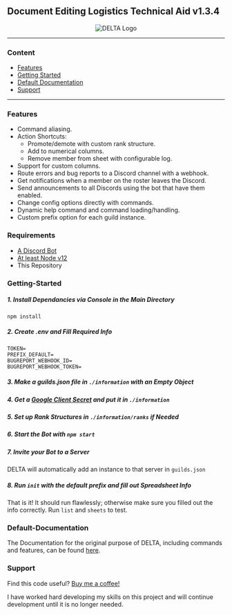 ## Document Editing Logistics Technical Aid v1.3.4
<p align="center"><img src="https://i.ibb.co/2MHY6wn/D-E-L-T-A-4.jpg" alt="DELTA Logo"/></p>

---
### Content
- [Features](#Features)
- [Getting Started](#Getting-Started)
- [Default Documentation](#Default-Documentation)
- [Support](#Support)

---

### Features

- Command aliasing.
- Action Shortcuts:
	- Promote/demote with custom rank structure.
	- Add to numerical columns.
	- Remove member from sheet with configurable log.
- Support for custom columns.
- Route errors and bug reports to a Discord channel with a webhook.
- Get notifications when a member on the roster leaves the Discord.
- Send announcements to all Discords using the bot that have them enabled.
- Change config options directly with commands.
- Dynamic help command and command loading/handling.
- Custom prefix option for each guild instance.

### Requirements
- [A Discord Bot](https://github.com/reactiflux/discord-irc/wiki/Creating-a-discord-bot-&-getting-a-token)
- [At least Node v12](https://nodejs.org/en/download/)
- This Repository

### Getting-Started

##### 1. Install Dependancies via Console in the Main Directory
```
npm install
```

##### 2. Create .env and Fill Required Info
```
TOKEN=
PREFIX_DEFAULT=
BUGREPORT_WEBHOOK_ID=
BUGREPORT_WEBHOOK_TOKEN=
```

##### 3. Make a guilds.json file in `./information` with an Empty Object

##### 4. Get a [Google Client Secret](https://developers.google.com/sheets/api/quickstart/python) and put it in `./information`

##### 5. Set up Rank Structures in `./information/ranks` if Needed

##### 6. Start the Bot with `npm start`

##### 7. Invite your Bot to a Server
DELTA will automatically add an instance to that server in `guilds.json`

##### 8. Run `init` with the default prefix and fill out Spreadsheet Info
That is it! It should run flawlessly; otherwise make sure you filled out the info correctly.
Run `list` and `sheets` to test.

### Default-Documentation
The Documentation for the original purpose of DELTA, including commands and features, can be found [here](https://sites.google.com/view/deltadocumentation/documentation).

### Support

Find this code useful? [Buy me a coffee!](http://paypal.me/dawsonvaught1)

I have worked hard developing my skills on this project and will continue development until it is no longer needed.